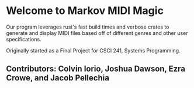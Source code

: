 # Welcome to Markov MIDI Magic       

Our program leverages rust's fast build times and verbose crates to generate and display MIDI files based off of different genres and other user specifications.  

Originally started as a Final Project for CSCI 241, Systems Programming.

## Contributors: Colvin Iorio, Joshua Dawson, Ezra Crowe, and Jacob Pellechia  

